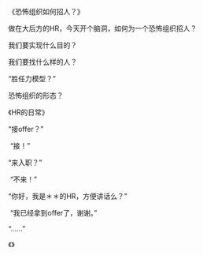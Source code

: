 《恐怖组织如何招人？》

做在大后方的HR，今天开个脑洞，如何为一个恐怖组织招人？

我们要实现什么目的？

我们要找什么样的人？

“胜任力模型？”

恐怖组织的形态？



《HR的日常》

“接offer？”

​	“接！”

“来入职？”

​	“不来！”



“你好，我是＊＊的HR，方便讲话么？”

​	“我已经拿到offer了，谢谢。”

“…...”





《》